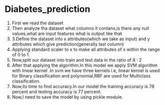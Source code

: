 # Diabetes_prediction

1.  First we read the dataset
2.  Then analyze tha dataset what columns it contans,is there any null values,what are input features what is output like that
3.  3.Define  the dataset into x attributes(which we take as input) and y attributes which give prediction(generally last column)
4.  Applying standard scaler to x to make all attributes of x within the range of 0 to 1.
5.  Now,split our dataset into train and test data in the ratio of  8 : 2
6.  After that applying the algorithm.In this model we apply SVM algorithm with linear kernel .In svm we have three kernels i.e, linear kernel is used for Binary 
    classification and polynomial,RBF are used for Multiclass classification.
7. Now,its time to find accuracy.In our model the training accuracy is 78 percent and testing accuracy is 77 percent.
8. Now,I need to save the model by using pickle module. 
